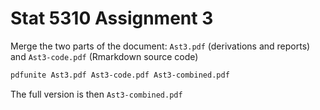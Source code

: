 
# Stat 5310 Assignment 3

Merge the two parts of the document: `Ast3.pdf` (derivations and reports) and `Ast3-code.pdf` (Rmarkdown source code)

```sh
pdfunite Ast3.pdf Ast3-code.pdf Ast3-combined.pdf
```

The full version is then `Ast3-combined.pdf`
